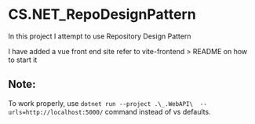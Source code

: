 # CS.NET_RepoDesignPattern

In this project I attempt to use Repository Design Pattern

I  have added a vue front end site refer to vite-frontend > README on how to start it

## Note:
To work properly, use `dotnet run --project .\_.WebAPI\  --urls=http://localhost:5000/` command instead of vs defaults.

